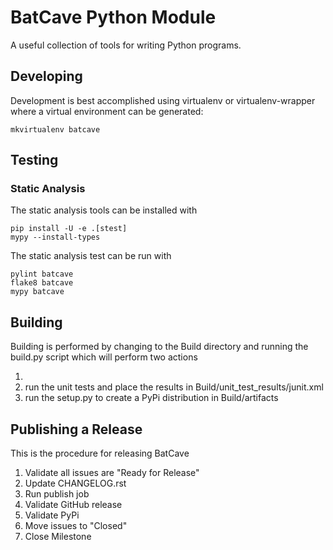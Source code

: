 # BatCave Python Module

A useful collection of tools for writing Python programs.

## Developing

Development is best accomplished using virtualenv or virtualenv-wrapper where a virtual environment can be generated:

    mkvirtualenv batcave

## Testing


### Static Analysis
    
The static analysis tools can be installed with

    pip install -U -e .[stest]
    mypy --install-types

The static analysis test can be run with

    pylint batcave
    flake8 batcave
    mypy batcave

## Building

Building is performed by changing to the Build directory and running the build.py script which will perform two actions

1.
1. run the unit tests and place the results in Build/unit_test_results/junit.xml
1. run the setup.py to create a PyPi distribution in Build/artifacts

## Publishing a Release

This is the procedure for releasing BatCave

1. Validate all issues are "Ready for Release"
1. Update CHANGELOG.rst
1. Run publish job
1. Validate GitHub release
1. Validate PyPi
1. Move issues to "Closed"
1. Close Milestone

<!--- cSpell:ignore virtualenv -->
